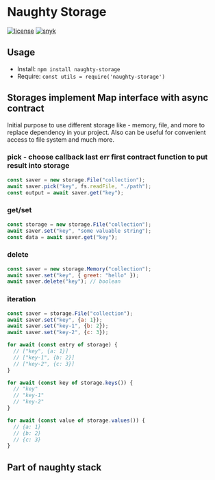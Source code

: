 # Naughty Storage
[![license](https://img.shields.io/badge/license-MIT-blue.svg)](https://github.com/NaughtySora/naughty-storage/blob/master/LICENSE)
[![snyk](https://snyk.io/test/github/NaughtySora/naughty-storage/badge.svg)](https://snyk.io/test/github/NaughtySora/naughty-storage)

## Usage
- Install: `npm install naughty-storage`
- Require: `const utils = require('naughty-storage')`

## Storages implement Map interface with async contract

Initial purpose to use different storage like - memory, file, and more to replace dependency in your project.
Also can be useful for convenient access to file system and much more.

### pick - choose callback last err first contract function to put result into storage 

```js
const saver = new storage.File("collection");
await saver.pick("key", fs.readFile, "./path");
const output = await saver.get("key");
```

### get/set
```js
const storage = new storage.File("collection");
await saver.set("key", "some valuable string");
const data = await saver.get("key");
```

### delete
```js 
const saver = new storage.Memory("collection");
await saver.set("key", { greet: "hello" });
await saver.delete("key"); // boolean
```

### iteration
```js 
const saver = storage.File("collection");
await saver.set("key", {a: 1});
await saver.set("key-1", {b: 2});
await saver.set("key-2", {c: 3});

for await (const entry of storage) {
  // ["key", {a: 1}]
  // ["key-1", {b: 2}]
  // ["key-2", {c: 3}]
}

for await (const key of storage.keys()) {
  // "key"
  // "key-1"
  // "key-2"
}

for await (const value of storage.values()) {
  // {a: 1}
  // {b: 2}
  // {c: 3}
}
```

## Part of naughty stack
